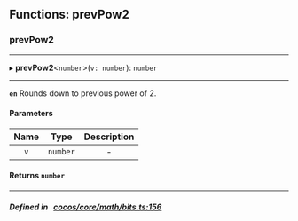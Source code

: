 ## Functions: prevPow2

### prevPow2


___
▸ **prevPow2**<`number`\>(`v: number`): `number`
___



**`en`** Rounds down to previous power of 2.



#### Parameters

| Name | Type | Description |
| :------: | :------: | :------: |
| `v` | `number` | - |


#### Returns `number` 
___


##### Defined in &nbsp;   [cocos/core/math/bits.ts:156](https://github.com/cocos-creator/engine/blob/c7bf6b8a9/cocos/core/math/bits.ts#L156)&nbsp;
